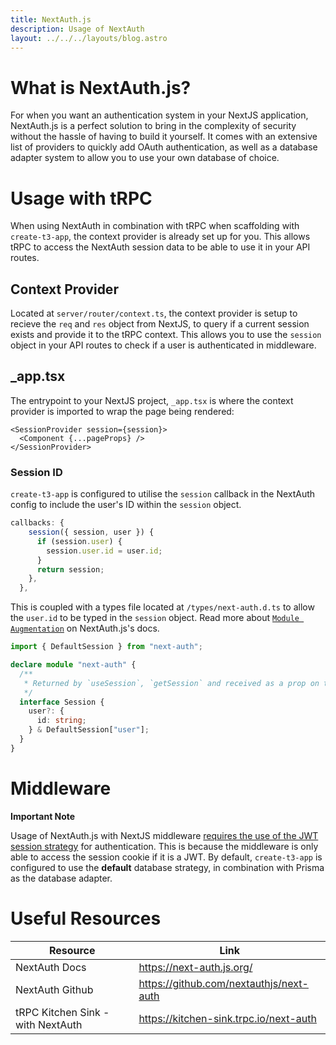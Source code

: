 ```yaml
---
title: NextAuth.js
description: Usage of NextAuth
layout: ../../../layouts/blog.astro
---
```


# What is NextAuth.js?

For when you want an authentication system in your NextJS application, NextAuth.js is a perfect solution to bring in the complexity of security without the hassle of having to build it yourself. It comes with an extensive list of providers to quickly add OAuth authentication, as well as a database adapter system to allow you to use your own database of choice.

# Usage with tRPC

When using NextAuth in combination with tRPC when scaffolding with `create-t3-app`, the context provider is already set up for you. This allows tRPC to access the NextAuth session data to be able to use it in your API routes.

## Context Provider

Located at `server/router/context.ts`, the context provider is setup to recieve the `req` and `res` object from NextJS, to query if a current session exists and provide it to the tRPC context. This allows you to use the `session` object in your API routes to check if a user is authenticated in middleware.

## \_app.tsx

The entrypoint to your NextJS project, `_app.tsx` is where the context provider is imported to wrap the page being rendered:

```tsx
<SessionProvider session={session}>
  <Component {...pageProps} />
</SessionProvider>
```

### Session ID

`create-t3-app` is configured to utilise the `session` callback in the NextAuth config to include the user's ID within the `session` object.

```ts
callbacks: {
    session({ session, user }) {
      if (session.user) {
        session.user.id = user.id;
      }
      return session;
    },
  },
```

This is coupled with a types file located at `/types/next-auth.d.ts` to allow the `user.id` to be typed in the `session` object. Read more about [`Module Augmentation`](https://next-auth.js.org/getting-started/typescript#module-augmentation) on NextAuth.js's docs.

```ts
import { DefaultSession } from "next-auth";

declare module "next-auth" {
  /**
   * Returned by `useSession`, `getSession` and received as a prop on the `SessionProvider` React Context
   */
  interface Session {
    user?: {
      id: string;
    } & DefaultSession["user"];
  }
}
```

# Middleware

**Important Note**

Usage of NextAuth.js with NextJS middleware [requires the use of the JWT session strategy](https://next-auth.js.org/configuration/nextjs#caveats) for authentication. This is because the middleware is only able to access the session cookie if it is a JWT. By default, `create-t3-app` is configured to use the **default** database strategy, in combination with Prisma as the database adapter.

# Useful Resources

| Resource                          | Link                                    |
| --------------------------------- | --------------------------------------- |
| NextAuth Docs                     | https://next-auth.js.org/               |
| NextAuth Github                   | https://github.com/nextauthjs/next-auth |
| tRPC Kitchen Sink - with NextAuth | https://kitchen-sink.trpc.io/next-auth  |
